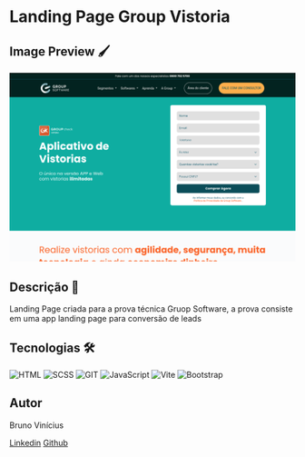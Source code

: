 # Landing Page Group Vistoria

## Image Preview 🖌️
![Preview](https://raw.githubusercontent.com/vbruno96/group-vistoria/main/public/image_preview.png)

## Descrição 📜
Landing Page criada para a prova técnica Gruop Software, a prova consiste em uma app landing page para conversão de leads

## Tecnologias 🛠️
![HTML](https://img.shields.io/badge/HTML5-E34F26?style=for-the-badge&logo=html5&logoColor=white)
![SCSS](https://img.shields.io/badge/Sass-CC6699?style=for-the-badge&logo=sass&logoColor=white)
![GIT](https://img.shields.io/badge/GIT-E44C30?style=for-the-badge&logo=git&logoColor=white)
![JavaScript](https://img.shields.io/badge/JavaScript-20232A?style=for-the-badge&logo=javascript&logoColor=F7DF1E)
![Vite](https://img.shields.io/badge/vite-%23646CFF.svg?style=for-the-badge&logo=vite&logoColor=white)
![Bootstrap](https://img.shields.io/badge/Bootstrap-563D7C?style=for-the-badge&logo=bootstrap&logoColor=white)


## Autor
Bruno Vinícius

[Linkedin](https://www.linkedin.com/in/bruno-vinicius96/)
[Github](github.com/vbruno96)